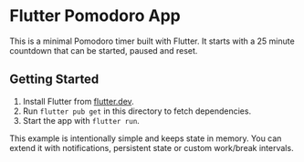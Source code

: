 # Flutter Pomodoro App

This is a minimal Pomodoro timer built with Flutter. It starts with a 25 minute countdown that can be started, paused and reset.

## Getting Started

1. Install Flutter from [flutter.dev](https://flutter.dev).
2. Run `flutter pub get` in this directory to fetch dependencies.
3. Start the app with `flutter run`.

This example is intentionally simple and keeps state in memory. You can extend it with notifications, persistent state or custom work/break intervals.
